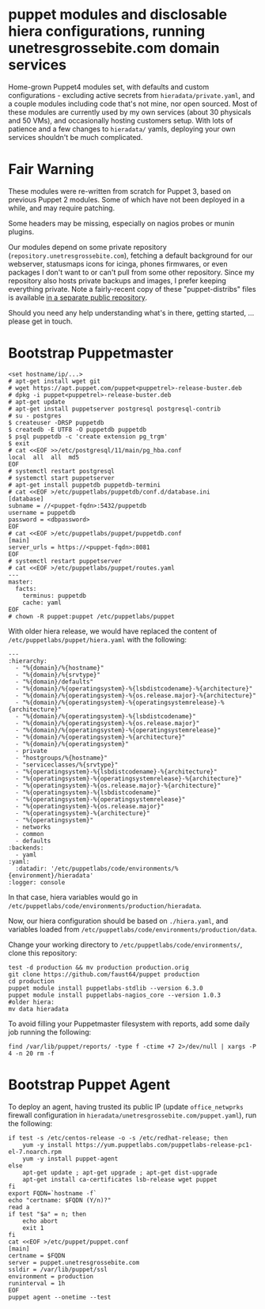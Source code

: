 puppet modules and disclosable hiera configurations, running unetresgrossebite.com domain services
==================================================================================================

Home-grown Puppet4 modules set, with defaults and custom configurations - excluding active secrets from `hieradata/private.yaml`, and a couple modules including code that's not mine, nor open sourced.
Most of these modules are currently used by my own services (about 30 physicals and 50 VMs), and occasionally hosting customers setup.
With lots of patience and a few changes to `hieradata/` yamls, deploying your own services shouldn't be much complicated.

# Fair Warning

These modules were re-written from scratch for Puppet 3, based on previous Puppet 2 modules. Some of which have not been deployed in a while, and may require patching.

Some headers may be missing, especially on nagios probes or munin plugins.

Our modules depend on some private repository (`repository.unetresgrossebite.com`), fetching a default background for our webserver, statusmaps icons for icinga, phones firmwares, or even packages I don't want to or can't pull from some other repository.
Since my repository also hosts private backups and images, I prefer keeping everything private. Note a fairly-recent copy of these "puppet-distribs" files is available [in a separate public repository](https://gitlab.unetresgrossebite.com/DevOps/puppet-distfiles/tree/master).

Should you need any help understanding what's in there, getting started, ... please get in touch.

# Bootstrap Puppetmaster

```
<set hostname/ip/...>
# apt-get install wget git
# wget https://apt.puppet.com/puppet<puppetrel>-release-buster.deb
# dpkg -i puppet<puppetrel>-release-buster.deb
# apt-get update
# apt-get install puppetserver postgresql postgresql-contrib
# su - postgres
$ createuser -DRSP puppetdb
$ createdb -E UTF8 -O puppetdb puppetdb
$ psql puppetdb -c 'create extension pg_trgm'
$ exit
# cat <<EOF >>/etc/postgresql/11/main/pg_hba.conf
local  all  all  md5
EOF
# systemctl restart postgresql
# systemctl start puppetserver
# apt-get install puppetdb puppetdb-termini
# cat <<EOF >/etc/puppetlabs/puppetdb/conf.d/database.ini
[database]
subname = //<puppet-fqdn>:5432/puppetdb
username = puppetdb
password = <dbpassword>
EOF
# cat <<EOF >/etc/puppetlabs/puppet/puppetdb.conf
[main]
server_urls = https://<puppet-fqdn>:8081
EOF
# systemctl restart puppetserver
# cat <<EOF >/etc/puppetlabs/puppet/routes.yaml
---
master:
  facts:
    terminus: puppetdb
    cache: yaml
EOF
# chown -R puppet:puppet /etc/puppetlabs/puppet
```

With older hiera release, we would have replaced the content of
`/etc/puppetlabs/puppet/hiera.yaml` with the following:

```
---
:hierarchy:
  - "%{domain}/%{hostname}"
  - "%{domain}/%{srvtype}"
  - "%{domain}/defaults"
  - "%{domain}/%{operatingsystem}-%{lsbdistcodename}-%{architecture}"
  - "%{domain}/%{operatingsystem}-%{os.release.major}-%{architecture}"
  - "%{domain}/%{operatingsystem}-%{operatingsystemrelease}-%{architecture}"
  - "%{domain}/%{operatingsystem}-%{lsbdistcodename}"
  - "%{domain}/%{operatingsystem}-%{os.release.major}"
  - "%{domain}/%{operatingsystem}-%{operatingsystemrelease}"
  - "%{domain}/%{operatingsystem}-%{architecture}"
  - "%{domain}/%{operatingsystem}"
  - private
  - "hostgroups/%{hostname}"
  - "serviceclasses/%{srvtype}"
  - "%{operatingsystem}-%{lsbdistcodename}-%{architecture}"
  - "%{operatingsystem}-%{operatingsystemrelease}-%{architecture}"
  - "%{operatingsystem}-%{os.release.major}-%{architecture}"
  - "%{operatingsystem}-%{lsbdistcodename}"
  - "%{operatingsystem}-%{operatingsystemrelease}"
  - "%{operatingsystem}-%{os.release.major}"
  - "%{operatingsystem}-%{architecture}"
  - "%{operatingsystem}"
  - networks
  - common
  - defaults
:backends:
  - yaml
:yaml:
  :datadir: '/etc/puppetlabs/code/environments/%{environment}/hieradata'
:logger: console
```

In that case, hiera variables would go in
`/etc/puppetlabs/code/environments/production/hieradata`.

Now, our hiera configuration should be based on `./hiera.yaml`,
and variables loaded from `/etc/puppetlabs/code/environments/production/data`.

Change your working directory to `/etc/puppetlabs/code/environments/`, clone
this repository:

```
test -d production && mv production production.orig
git clone https://github.com/faust64/puppet production
cd production
puppet module install puppetlabs-stdlib --version 6.3.0
puppet module install puppetlabs-nagios_core --version 1.0.3
#older hiera:
mv data hieradata
```

To avoid filling your Puppetmaster filesystem with reports, add some daily job
running the following:

```
find /var/lib/puppet/reports/ -type f -ctime +7 2>/dev/null | xargs -P 4 -n 20 rm -f
```

# Bootstrap Puppet Agent

To deploy an agent, having trusted its public IP (update `office_netwprks`
firewall configuration in `hieradata/unetresgrossebite.com/puppet.yaml`), run
the following:

```
if test -s /etc/centos-release -o -s /etc/redhat-release; then
    yum -y install https://yum.puppetlabs.com/puppetlabs-release-pc1-el-7.noarch.rpm
    yum -y install puppet-agent
else
    apt-get update ; apt-get upgrade ; apt-get dist-upgrade
    apt-get install ca-certificates lsb-release wget puppet
fi
export FQDN=`hostname -f`
echo "certname: $FQDN (Y/n)?"
read a
if test "$a" = n; then
    echo abort
    exit 1
fi
cat <<EOF >/etc/puppet/puppet.conf
[main]
certname = $FQDN
server = puppet.unetresgrossebite.com
ssldir = /var/lib/puppet/ssl
environment = production
runinterval = 1h
EOF
puppet agent --onetime --test
```
